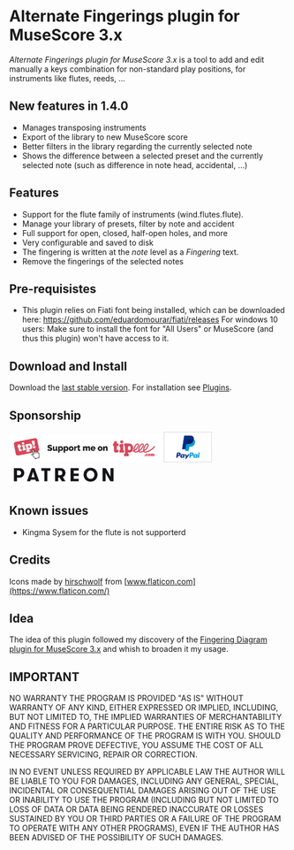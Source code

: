 # Alternate Fingerings plugin for MuseScore 3.x
*Alternate Fingerings plugin for MuseScore 3.x* is a tool to add and edit manually a keys combination for non-standard play positions, for instruments like flutes, reeds, ...

## New features in 1.4.0

* Manages transposing instruments
* Export of the library to new MuseScore score
* Better filters in the library regarding the currently selected note
* Shows the difference between a selected preset and  the currently selected note (such as difference in note head, accidental, ...)


## Features
* Support for the flute family of instruments (wind.flutes.flute). 
* Manage your library of presets, filter by note and accident
* Full support for open, closed, half-open holes, and more
* Very configurable and saved to disk
* The fingering is written at the *note* level as a *Fingering* text.
* Remove the fingerings of the selected notes

## Pre-requisistes
* This plugin relies on Fiati font being installed, which can be downloaded here: https://github.com/eduardomourar/fiati/releases For windows 10 users: Make sure to install the font for "All Users" or MuseScore (and thus this plugin) won't have access to it.

## Download and Install ##
Download the [last stable version](https://github.com/lgvr123/musescore-alternatefingerings/releases).
For installation see [Plugins](https://musescore.org/en/handbook/3/plugins).

## Sponsorship ##
[<img src="/support/Button-Tipeee.png" alt="Support me on Tipee" height="50"/>](https://www.tipeee.com/parkingb)
[<img src="/support/paypal.jpg" alt="Support me on Paypal" height="55"/>](https://www.paypal.me/LaurentvanRoy)
[<img src="/support/patreon.png" alt="Support me on Patreon" height="40"/>](https://patreon.com/parkingb)

## Known issues
* Kingma Sysem for the flute is not supporterd

## Credits
Icons made by [hirschwolf](https://www.flaticon.com/authors/hirschwolf) from [www.flaticon.com](https://www.flaticon.com/)

## Idea
The idea of this plugin followed my discovery of the [Fingering Diagram plugin for MuseScore 3.x](https://github.com/eduardomourar/fingering-diagram#fingering-diagram-plugin-for-musescore-3x) and whish to broaden it my usage.

## IMPORTANT
NO WARRANTY THE PROGRAM IS PROVIDED "AS IS" WITHOUT WARRANTY OF ANY KIND, EITHER EXPRESSED OR IMPLIED, INCLUDING, BUT NOT LIMITED TO, THE IMPLIED WARRANTIES OF MERCHANTABILITY AND FITNESS FOR A PARTICULAR PURPOSE. THE ENTIRE RISK AS TO THE QUALITY AND PERFORMANCE OF THE PROGRAM IS WITH YOU. SHOULD THE PROGRAM PROVE DEFECTIVE, YOU ASSUME THE COST OF ALL NECESSARY SERVICING, REPAIR OR CORRECTION.

IN NO EVENT UNLESS REQUIRED BY APPLICABLE LAW THE AUTHOR WILL BE LIABLE TO YOU FOR DAMAGES, INCLUDING ANY GENERAL, SPECIAL, INCIDENTAL OR CONSEQUENTIAL DAMAGES ARISING OUT OF THE USE OR INABILITY TO USE THE PROGRAM (INCLUDING BUT NOT LIMITED TO LOSS OF DATA OR DATA BEING RENDERED INACCURATE OR LOSSES SUSTAINED BY YOU OR THIRD PARTIES OR A FAILURE OF THE PROGRAM TO OPERATE WITH ANY OTHER PROGRAMS), EVEN IF THE AUTHOR HAS BEEN ADVISED OF THE POSSIBILITY OF SUCH DAMAGES.

